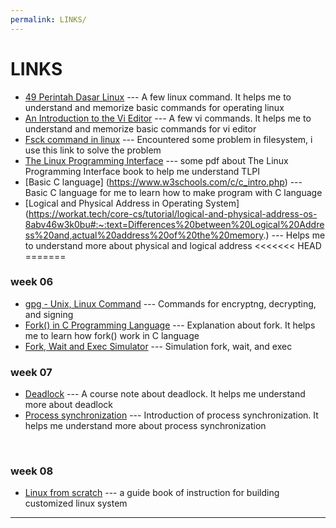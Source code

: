 ```yaml
---
permalink: LINKS/
---
```


# LINKS

* [49 Perintah Dasar Linux](https://www.hostinger.co.id/tutorial/perintah-dasar-linux) ---
A few linux command. It helps me to understand and memorize basic commands for operating linux
* [An Introduction to the Vi Editor](https://www.redhat.com/sysadmin/introduction-vi-editor) ---
A few vi commands. It helps me to understand and memorize basic commands for vi editor
* [Fsck command in linux](https://linuxhandbook.com/fsck-command/) ---
Encountered some problem in filesystem, i use this link to solve the problem
* [The Linux Programming Interface](https://man7.org/tlpi/) ---
some pdf about The Linux Programming Interface book to help me understand TLPI
* [Basic C language] (https://www.w3schools.com/c/c_intro.php) ---
Basic C language for me to learn how to make program with C language
* [Logical and Physical Address in Operating System] (https://workat.tech/core-cs/tutorial/logical-and-physical-address-os-8abv46w3k0bu#:~:text=Differences%20between%20Logical%20Address%20and,actual%20address%20of%20the%20memory.) ---
Helps me to understand more about physical and logical address
<<<<<<< HEAD
=======
### week 06
* [gpg - Unix, Linux Command](https://www.tutorialspoint.com/unix_commands/gpg.htm) ---
Commands for encryptng, decrypting, and signing
* [Fork() in C Programming Language](https://www.section.io/engineering-education/fork-in-c-programming-language/) ---
Explanation about fork. It helps me to learn how fork() work in C language
* [Fork, Wait and Exec Simulator](https://lasdpc.icmc.usp.br/~ssc640/pos/fork-wait-exec-simulator/) ---
Simulation fork, wait, and exec

### week 07
* [Deadlock](https://www.cs.uic.edu/~jbell/CourseNotes/OperatingSystems/7_Deadlocks.html) --- A course note about deadlock. It helps me understand more about deadlock
* [Process synchronization](https://www.geeksforgeeks.org/introduction-of-process-synchronization/) --- Introduction of process synchronization. It helps me understand more about process synchronization
<br>

### week 08
* [Linux from scratch](https://www.linuxfromscratch.org/lfs/) --- a guide book of instruction for building customized linux system
<hr>
